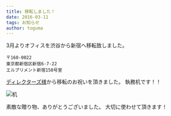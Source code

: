 ```yaml
---
title: 移転しました！
date: 2016-03-11
tags: お知らせ 
author: toguma
---
```


3月よりオフィスを渋谷から新宿へ移転致しました。

```
〒160-0022
東京都新宿区新宿6-7-22
エルプリメント新宿158号室
```

[ディレクターズ様](https://www.directorz.co.jp/)から移転のお祝いを頂きました。
執務机です！！


![机](./20160311/shitumudesk.jpg)

素敵な贈り物、ありがとうございました。
大切に使わせて頂きます！